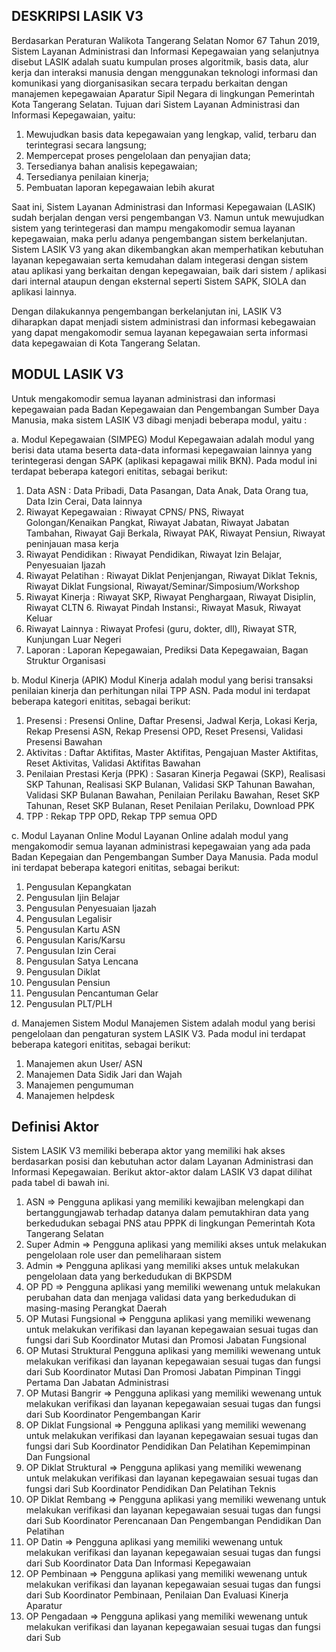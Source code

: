 ## DESKRIPSI LASIK V3

Berdasarkan Peraturan Walikota Tangerang Selatan Nomor 67 Tahun 2019, Sistem Layanan Administrasi dan Informasi Kepegawaian yang selanjutnya disebut LASIK adalah suatu kumpulan proses algoritmik, basis data, alur kerja dan interaksi manusia dengan menggunakan teknologi informasi dan komunikasi yang diorganisasikan secara terpadu berkaitan dengan manajemen kepegawaian Aparatur Sipil Negara di lingkungan Pemerintah Kota Tangerang Selatan. Tujuan dari Sistem Layanan Administrasi dan Informasi Kepegawaian, yaitu:

1. Mewujudkan basis data kepegawaian yang lengkap, valid, terbaru dan terintegrasi secara langsung;
2. Mempercepat proses pengelolaan dan penyajian data;
3. Tersedianya bahan analisis kepegawaian;
4. Tersedianya penilaian kinerja;
5. Pembuatan laporan kepegawaian lebih akurat

Saat ini, Sistem Layanan Administrasi dan Informasi Kepegawaian (LASIK) sudah berjalan dengan versi pengembangan V3. Namun untuk mewujudkan sistem yang terintegerasi dan mampu mengakomodir semua layanan kepegawaian, maka perlu adanya pengembangan sistem berkelanjutan. Sistem LASIK V3 yang akan dikembangkan akan memperhatikan kebutuhan layanan kepegawaian serta kemudahan dalam integerasi dengan sistem atau aplikasi yang berkaitan dengan kepegawaian, baik dari sistem / aplikasi dari internal ataupun dengan eksternal seperti Sistem SAPK, SIOLA dan aplikasi lainnya.

Dengan dilakukannya pengembangan berkelanjutan ini, LASIK V3 diharapkan dapat menjadi sistem administrasi dan informasi kebegawaian yang dapat mengakomodir semua layanan kepegawaian serta informasi data kepegawaian di Kota Tangerang Selatan.

## MODUL LASIK V3

Untuk mengakomodir semua layanan administrasi dan informasi kepegawaian pada Badan Kepegawaian dan Pengembangan Sumber Daya Manusia, maka sistem LASIK V3 dibagi menjadi beberapa modul, yaitu :

a. Modul Kepegawaian (SIMPEG)
Modul Kepegawaian adalah modul yang berisi data utama beserta data-data informasi kepegawaian lainnya yang terintegerasi dengan SAPK (aplikasi kepagawai milik BKN). Pada modul ini terdapat beberapa kategori enititas, sebagai berikut:

1. Data ASN : Data Pribadi, Data Pasangan, Data Anak, Data Orang tua, Data Izin Cerai, Data lainnya
2. Riwayat Kepegawaian : Riwayat CPNS/ PNS, Riwayat Golongan/Kenaikan Pangkat, Riwayat Jabatan, Riwayat Jabatan Tambahan, Riwayat Gaji Berkala, Riwayat PAK, Riwayat Pensiun, Riwayat peninjauan masa kerja
3. Riwayat Pendidikan : Riwayat Pendidikan, Riwayat Izin Belajar, Penyesuaian Ijazah
4. Riwayat Pelatihan : Riwayat Diklat Penjenjangan, Riwayat Diklat Teknis, Riwayat Diklat Fungsional, Riwayat/Seminar/Simposium/Workshop
5. Riwayat Kinerja : Riwayat SKP, Riwayat Penghargaan, Riwayat Disiplin, Riwayat CLTN 6. Riwayat Pindah Instansi:, Riwayat Masuk, Riwayat Keluar
6. Riwayat Lainnya : Riwayat Profesi (guru, dokter, dll), Riwayat STR, Kunjungan Luar Negeri
7. Laporan : Laporan Kepegawaian, Prediksi Data Kepegawaian, Bagan Struktur Organisasi

b. Modul Kinerja (APIK)
Modul Kinerja adalah modul yang berisi transaksi penilaian kinerja dan perhitungan nilai TPP ASN. Pada modul ini terdapat beberapa kategori enititas, sebagai berikut:

1. Presensi : Presensi Online, Daftar Presensi, Jadwal Kerja, Lokasi Kerja, Rekap Presensi ASN, Rekap Presensi OPD, Reset Presensi, Validasi Presensi Bawahan
2. Aktivitas : Daftar Aktifitas, Master Aktifitas, Pengajuan Master Aktifitas, Reset Aktivitas, Validasi Aktifitas Bawahan
3. Penilaian Prestasi Kerja (PPK) : Sasaran Kinerja Pegawai (SKP), Realisasi SKP Tahunan, Realisasi SKP Bulanan, Validasi SKP Tahunan Bawahan, Validasi SKP Bulanan Bawahan, Penilaian Perilaku Bawahan, Reset SKP Tahunan, Reset SKP Bulanan, Reset Penilaian Perilaku, Download PPK
4. TPP : Rekap TPP OPD, Rekap TPP semua OPD

c. Modul Layanan Online
Modul Layanan Online adalah modul yang mengakomodir semua layanan administrasi kepegawaian yang ada pada Badan Kepegaian dan Pengembangan Sumber Daya Manusia. Pada modul ini terdapat beberapa kategori enititas, sebagai berikut:

1. Pengusulan Kepangkatan
2. Pengusulan Ijin Belajar
3. Pengusulan Penyesuaian Ijazah
4. Pengusulan Legalisir
5. Pengusulan Kartu ASN
6. Pengusulan Karis/Karsu
7. Pengusulan Izin Cerai
8. Pengusulan Satya Lencana
9. Pengusulan Diklat
10. Pengusulan Pensiun
11. Pengusulan Pencantuman Gelar
12. Pengusulan PLT/PLH

d. Manajemen Sistem
Modul Manajemen Sistem adalah modul yang berisi pengelolaan dan pengaturan system LASIK V3. Pada modul ini terdapat beberapa kategori enititas, sebagai berikut:

1. Manajemen akun User/ ASN
2. Manajemen Data Sidik Jari dan Wajah
3. Manajemen pengumuman
4. Manajemen helpdesk

## Definisi Aktor

Sistem LASIK V3 memiliki beberapa aktor yang memiliki hak akses berdasarkan posisi dan kebutuhan actor dalam Layanan Administrasi dan Informasi Kepegawaian. Berikut aktor-aktor dalam LASIK V3 dapat dilihat pada tabel di bawah ini.

1. ASN => Pengguna aplikasi yang memiliki kewajiban melengkapi dan bertanggungjawab terhadap datanya dalam pemutakhiran data yang berkedudukan sebagai PNS atau PPPK di lingkungan Pemerintah Kota Tangerang Selatan
2. Super Admin => Pengguna aplikasi yang memiliki akses untuk melakukan pengelolaan role user dan pemeliharaan sistem
3. Admin => Pengguna aplikasi yang memiliki akses untuk melakukan pengelolaan data yang berkedudukan di BKPSDM
4. OP PD => Pengguna aplikasi yang memiliki wewenang untuk melakukan perubahan data dan menjaga validasi data yang berkedudukan di masing-masing Perangkat Daerah
5. OP Mutasi Fungsional => Pengguna aplikasi yang memiliki wewenang untuk melakukan verifikasi dan layanan kepegawaian sesuai tugas dan fungsi dari Sub Koordinator Mutasi dan Promosi Jabatan Fungsional
6. OP Mutasi Struktural
   Pengguna aplikasi yang memiliki wewenang untuk melakukan verifikasi dan layanan kepegawaian sesuai tugas dan fungsi dari Sub Koordinator Mutasi Dan Promosi Jabatan Pimpinan Tinggi Pertama Dan Jabatan Administrasi
7. OP Mutasi Bangrir => Pengguna aplikasi yang memiliki wewenang untuk melakukan verifikasi dan layanan kepegawaian sesuai tugas dan fungsi dari Sub Koordinator Pengembangan Karir
8. OP Diklat Fungsional => Pengguna aplikasi yang memiliki wewenang untuk melakukan verifikasi dan layanan kepegawaian sesuai tugas dan fungsi dari Sub Koordinator Pendidikan Dan Pelatihan Kepemimpinan Dan Fungsional
9. OP Diklat Struktural => Pengguna aplikasi yang memiliki wewenang untuk melakukan verifikasi dan layanan kepegawaian sesuai tugas dan fungsi dari Sub Koordinator Pendidikan Dan Pelatihan Teknis
10. OP Diklat Rembang => Pengguna aplikasi yang memiliki wewenang untuk melakukan verifikasi dan layanan kepegawaian sesuai tugas dan fungsi dari Sub Koordinator Perencanaan Dan Pengembangan Pendidikan Dan Pelatihan
11. OP Datin => Pengguna aplikasi yang memiliki wewenang untuk melakukan verifikasi dan layanan kepegawaian sesuai tugas dan fungsi dari Sub Koordinator Data Dan Informasi Kepegawaian
12. OP Pembinaan => Pengguna aplikasi yang memiliki wewenang untuk melakukan verifikasi dan layanan kepegawaian sesuai tugas dan fungsi dari Sub Koordinator Pembinaan, Penilaian Dan Evaluasi Kinerja Aparatur
13. OP Pengadaan => Pengguna aplikasi yang memiliki wewenang untuk melakukan verifikasi dan layanan kepegawaian sesuai tugas dan fungsi dari Sub
